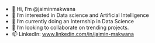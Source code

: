 - 👋 Hi, I’m @jaiminmakwana
- 👀 I’m interested in Data science and Artificial Intelligence
- 🌱 I’m currently doing an Internship in Data Science
- 💞️ I’m looking to collaborate on trending projects.
- 📫 LinkedIn: www.linkedin.com/in/jaimin-makwana

<!---
jaiminmakwana/jaiminmakwana is a ✨ special ✨ repository because its `README.md` (this file) appears on your GitHub profile.
You can click the Preview link to take a look at your changes.
--->
